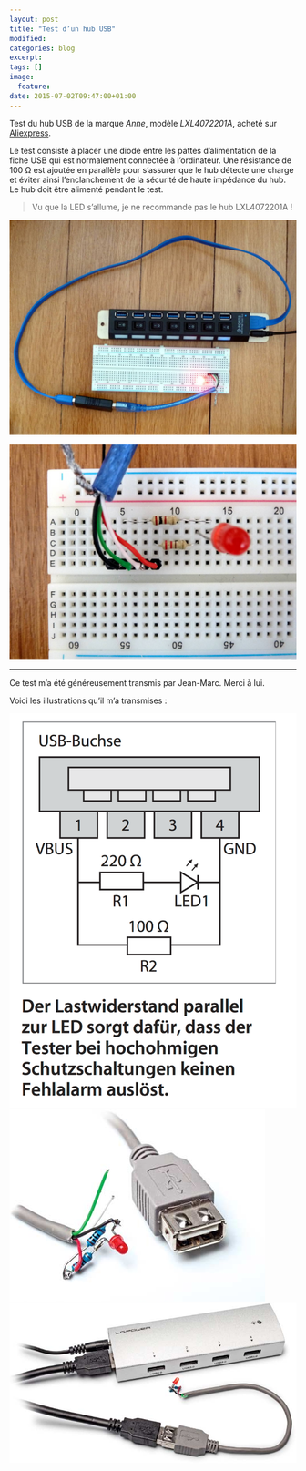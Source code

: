 ```yaml
---
layout: post
title: "Test d’un hub USB"
modified:
categories: blog
excerpt:
tags: []
image:
  feature:
date: 2015-07-02T09:47:00+01:00
---
```


Test du hub USB de la marque *Anne*, modèle *LXL4072201A*, acheté sur [Aliexpress](http://fr.aliexpress.com/item/2014-newest-7-Port-USB-3-0-HUB-High-Speed-With-Power-Adapter-For-Laptop-Notebook/1997348166.html).


Le test consiste à placer une diode entre les pattes d’alimentation de la fiche USB qui est normalement connectée à l’ordinateur. Une résistance de 100 Ω est ajoutée en parallèle pour s’assurer que le hub détecte une charge et éviter ainsi l’enclanchement de la sécurité de haute impédance du hub. Le hub doit être alimenté pendant le test.

> Vu que la LED s’allume, je ne recommande pas le hub LXL4072201A !

![](/files/2015-07-02-usb_hub_test/test_usb_hub_001.jpg)

![](/files/2015-07-02-usb_hub_test/test_usb_hub_002.jpg)

---

Ce test m’a été généreusement transmis par Jean-Marc. Merci à lui.

Voici les illustrations qu’il m’a transmises :

![](/files/2015-07-02-usb_hub_test/test_usb_hub_003.png)
![](/files/2015-07-02-usb_hub_test/test_usb_hub_004.jpg)
![](/files/2015-07-02-usb_hub_test/test_usb_hub_005.jpg)


